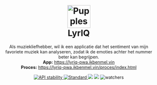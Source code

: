 <h1 align='center'>
  <img src='https://i.imgur.com/okK20S9.png' alt='Pupples' height="75"/> <br>
  LyrIQ
</h1>
<p align="center">
  Als muziekliefhebber, wil ik een applicatie dat het sentiment van mijn favoriete muziek kan analyseren, zodat ik de emoties achter het nummer beter kan begrijpen.
  <br>    
  <strong>App:</strong> <a href="https://lyriq-pwa.ikbenmel.vin"> https://lyriq-pwa.ikbenmel.vin </a> <br>
  <strong>Proces:</strong> <a href="https://lyriq-pwa.ikbenmel.vin/proces/index.html"> https://lyriq-pwa.ikbenmel.vin/proces/index.html </a>
</p>

<div align="center">
<!-- Stability -->
  <a href="https://nodejs.org/api/documentation.html#documentation_stability_index">
    <img src="https://img.shields.io/badge/stability-unstable-red.svg?style=flat-square"
      alt="API stability" />
  </a>
<!-- Standard -->
  <a href="https://standardjs.com">
    <img src="https://img.shields.io/badge/code%20style-standard-brightgreen.svg?style=flat-square"
      alt="Standard" />
  </a>
<!-- Commit Activity -->
  <img src="https://img.shields.io/github/commit-activity/w/melvinidema/css-to-the-rescue-2223" />
<!-- Last Commit -->
  <img src="https://img.shields.io/github/last-commit/melvinidema/css-to-the-rescue-2223" />
<!-- Stars -->
  <img src="https://img.shields.io/github/stars/melvinidema/css-to-the-rescue-2223?style=social" alt="watchers" />
</div>
